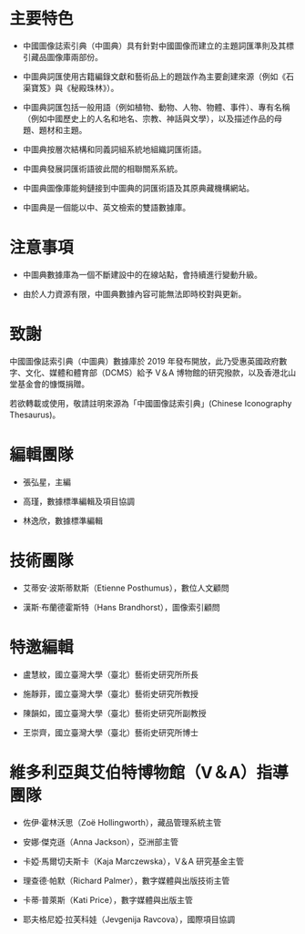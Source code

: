 # 主要特色

- 中國圖像誌索引典（中圖典）具有針對中國圖像而建立的主題詞匯準則及其標引藏品圖像庫兩部份。

- 中圖典詞匯使用古籍編錄文獻和藝術品上的題跋作為主要創建來源（例如《石渠寶笈》與《秘殿珠林》）。

- 中圖典詞匯包括一般用語（例如植物、動物、人物、物體、事件）、專有名稱（例如中國歷史上的人名和地名、宗教、神話與文學），以及描述作品的母題、題材和主題。

- 中圖典按層次結構和同義詞組系統地組織詞匯術語。

- 中圖典發展詞匯術語彼此間的相聯關系系統。

- 中圖典圖像庫能夠鏈接到中圖典的詞匯術語及其原典藏機構網站。

- 中圖典是一個能以中、英文檢索的雙語數據庫。

# 注意事項

- 中圖典數據庫為一個不斷建設中的在線站點，會持續進行變動升級。

- 由於人力資源有限，中圖典數據內容可能無法即時校對與更新。

# 致謝

中國圖像誌索引典（中圖典）數據庫於 2019 年發布開放，此乃受惠英國政府數字、文化、媒體和體育部（DCMS）給予 V＆A 博物館的研究撥款，以及香港北山堂基金會的慷慨捐贈。

若欲轉載或使用，敬請註明來源為「中國圖像誌索引典」(Chinese Iconography Thesaurus)。

# 編輯團隊

- 張弘星，主編

- 高瑾，數據標準編輯及項目協調

- 林逸欣，數據標準編輯

# 技術團隊

- 艾蒂安·波斯蒂默斯（Etienne Posthumus），數位人文顧問

- 漢斯·布蘭德霍斯特（Hans Brandhorst），圖像索引顧問

# 特邀編輯

- 盧慧紋，國立臺灣大學（臺北）藝術史研究所所長

- 施靜菲，國立臺灣大學（臺北）藝術史研究所教授

- 陳韻如，國立臺灣大學（臺北）藝術史研究所副教授

- 王崇齊，國立臺灣大學（臺北）藝術史研究所博士

# 維多利亞與艾伯特博物館（V＆A）指導團隊

- 佐伊·霍林沃思（Zoë Hollingworth），藏品管理系統主管

- 安娜·傑克遜（Anna Jackson），亞洲部主管

- 卡婭·馬爾切夫斯卡（Kaja Marczewska），V＆A 研究基金主管

- 理查德·帕默（Richard Palmer），數字媒體與出版技術主管

- 卡蒂·普萊斯（Kati Price），數字媒體與出版主管

- 耶夫格尼婭·拉芙科娃（Jevgenija Ravcova），國際項目協調

